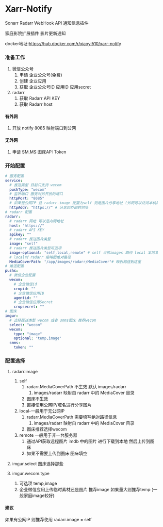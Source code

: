 # Xarr-Notify
Sonarr Radarr   WebHook API 通知信息插件

家庭影院扩展插件 影片更新通知

docker地址:https://hub.docker.com/r/xiaoyi510/xarr-notify

### 准备工作

1. 微信公众号
    1. 申请 企业公众号(免费)
    2. 创建 企业应用
    3. 获取 企业公众号ID 应用ID 应用secret
2. radarr
    1. 获取 Radarr API KEY
    2. 获取 Radarr host

#### 有外网

1. 开放 notify 8085 映射端口到公网

#### 无外网

1. 申请 SM.MS 图床API Token

### 开始配置

```yaml
# 服务配置
service:
  # 推送类型 目前只支持 wecom
  pushType: "wecom"
  # 监听端口 服务对外开放的端口
  httpPort: "8085"
  # 如果是公网IP 且 radarr.image 配置为self 则是图片分享地址 (外网可以访问本机的地址 包括端口)
  httpAddr: "https://" # 分享到外部的地址
# radarr 配置
radarr:
  # radarr 网址 可以是内网地址
  host: "https://"
  # radarr API KEY
  apikey: ""
  # radarr 推送图片类型
  image: "self"
  # radarr 推送图片类型可选项
  image-optional: "self,local,remote" # self 当前images 路径 local 本地文件 remote 远程图片
  # local时 radarr 缩略图绝对路径
  MediaCoverPath: "/app/images/radarr/MediaCover"# 映射路径到这里
# 推送配置
pushs:
  # 微信企业配置
  wecom:
    # 企业微信id
    cropid: ""
    # 企业微信应用ID
    agentid: ""
    # 企业微信应用Secret
    cropsecret: ""
# 图床
imgur:
  # 选择推送类型 wecom 或者 smms图床 推荐wecom
  select: "wecom"
  wecom:
    type: "image"
    optional: "temp,image"
  smms:
    token: ""
```


### 配置选择
1. radarr.image
   1. self
      1. radarr.MediaCoverPath  不生效 默认 images/radarr
         1. images/radarr 映射自 radarr 中的 MediaCover 目录
      2. 图床不生效
      3. 直接使用公网IP/域名进行分享图片
   2. local-一般用于无公网IP
      1. radarr.MediaCoverPath 需要填写绝对路径信息
         1. images/radarr 映射自 radarr 中的 MediaCover 目录
      2. 图床推荐选择wecom
   3. remote 一般用于非一台服务器
      1. 通过API获取远程图片 imdb 中的图片 进行下载到本地 然后上传到图床
      2. 如果不需要上传到图床  图床填空

2. imgur.select
      图床选择那些

3. imgur.wecom.type
   1. 可选项 temp,image
   2. 企业微信应用上传临时素材还是图片 推荐image 如果量大则推荐temp (一般家庭image较好)


#### 建议
如果有公网IP 则推荐使用 
radarr.image = self
